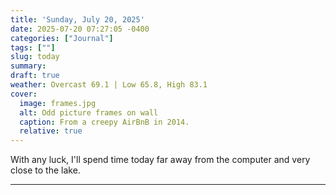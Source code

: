 ```yaml
---
title: 'Sunday, July 20, 2025'
date: 2025-07-20 07:27:05 -0400
categories: ["Journal"]
tags: [""]
slug: today
summary: 
draft: true
weather: Overcast 69.1 | Low 65.8, High 83.1
cover: 
  image: frames.jpg
  alt: Odd picture frames on wall
  caption: From a creepy AirBnB in 2014.
  relative: true
---
```


With any luck, I'll spend time today far away from the computer and very close to the lake.

----


